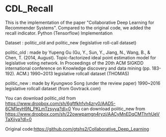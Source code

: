 # CDL_Recall
This is the implementation of the paper "Collaborative Deep Learning for Recommender Systems". Compared to the original code, we added the recall indicator.
Python (Tensorflow) Implementation

Dataset : politic_old and politic_new (legislative roll-call dataset)

politic_old : made by Yupeng Gu 
(Gu, Y., Sun, Y., Jiang, N., Wang, B., & Chen, T. (2014, August). Topic-factorized ideal point estimation model for legislative voting network. In Proceedings of the 20th ACM SIGKDD international conference on Knowledge discovery and data mining (pp. 183-192). ACM.)
1990~2013 legislative rollcall dataset (THOMAS)

politic_new : made by Kyungwoo Song (under the review paper)
1990~2016 legislative rollcall dataset (from Govtrack.com)

You can download politic_old from https://www.dropbox.com/sh/6gftfkhfvh4zry0/AAD5-6CM1eyH9N_PKLmTzsyya?dl=0
You can download politic_new from https://www.dropbox.com/sh/22owwpamgn4ryzj/AACyMnEDqCMThrhUeVTaXiiya?dl=0

Original code:https://github.com/gtshs2/Collaborative_Deep_Learning

